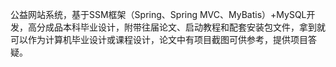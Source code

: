 ﻿公益网站系统，基于SSM框架（Spring、Spring MVC、MyBatis）+MySQL开发，高分成品本科毕业设计，附带往届论文、启动教程和配套安装包文件，拿到就可以作为计算机毕业设计或课程设计，论文中有项目截图可供参考，提供项目答疑。